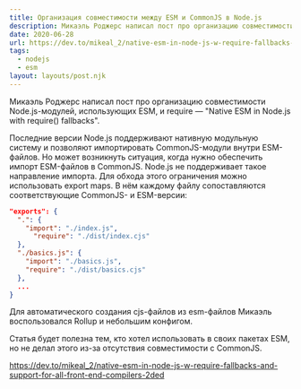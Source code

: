 ```yaml
---
title: Организация совместимости между ESM и CommonJS в Node.js
description: Микаэль Роджерс написал пост про организацию совместимости Node.js-модулей, использующих ESM, и require
date: 2020-06-28
url: https://dev.to/mikeal_2/native-esm-in-node-js-w-require-fallbacks-and-support-for-all-front-end-compilers-2ded
tags:
  - nodejs
  - esm
layout: layouts/post.njk
---
```

Микаэль Роджерс написал пост про организацию совместимости Node.js-модулей, использующих ESM, и require — "Native ESM in Node.js with require() fallbacks".

Последние версии Node.js поддерживают нативную модульную систему и позволяют импортировать CommonJS-модули внутри ESM-файлов. Но может возникнуть ситуация, когда нужно обеспечить импорт ESM-файлов в CommonJS. Node.js не поддерживает такое направление импорта. Для обхода этого ограничения можно использовать export maps. В нём каждому файлу сопоставляются соответствующие CommonJS- и ESM-версии:

```json
"exports": {
  ".": {
    "import": "./index.js",
      "require": "./dist/index.cjs"
  },
  "./basics.js": {
    "import": "./basics.js",
    "require": "./dist/basics.cjs"
  },
  ...
}
```

Для автоматического создания cjs-файлов из esm-файлов Микаэль воспользовался Rollup и небольшим конфигом.

Статья будет полезна тем, кто хотел использовать в своих пакетах ESM, но не делал этого из-за отсутствия совместимости с CommonJS.

https://dev.to/mikeal_2/native-esm-in-node-js-w-require-fallbacks-and-support-for-all-front-end-compilers-2ded
